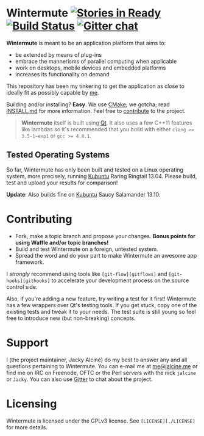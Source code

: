 # Wintermute [![Stories in Ready][waffleimg]][wafflesrc] [![Build Status][travisimg]][travissrc] [![Gitter chat][gitterimg]][gittersrc]

**Wintermute** is meant to be an application platform that aims to:
  + be extended by means of plug-ins
  + embrace the mannerisms of parallel computing when applicable
  + work on desktops, mobile devices and embedded platforms
  + increases its functionality on demand

This repository has been my tinkering to get the application as close to
ideally fit as possibly capable by [me](http://jalcine.me).

Building and/or installing? **Easy**. We use [CMake](http://cmake.org); we
gotcha; read [INSTALL.md](./INSTALL.md) for more information. Feel free to
[contribute](./CONTRIBUTING.md) to the project.

> **Wintermute** itself is built using [Qt][qt4].
> It also uses a few C++11 features like lambdas so it's recommended that you
> build with either `clang >= 3.5-1~exp1` or `gcc >= 4.8.1`.

## Tested Operating Systems
So far, Wintermute has only been built and tested on a Linux operating system,
more precisely, running [Kubuntu][] Raring Ringtail 13.04. Please build, test
and upload your results for comparison!

**Update**: Also builds fine on [Kubuntu][] Saucy Salamander 13.10.

# Contributing

 - Fork, make a topic branch and propose your changes.
   **Bonus points for using Waffle and/or topic branches!**
 - Build and test Wintermute on a foreign, untested system.
 - Spread the word and do your part to make Wintermute an awesome app
   framework.

I *strongly* recommend using tools like `[git-flow][gitflows]` and
`[git-hooks][githooks]` to accelerate your development process on
the source control side.

Also, if you're adding a new feature, try writing a test for it first!
Wintermute has a few wrappers over Qt's testing tools. If you get stuck,
copy one of the existing tests and tweak it to your needs. The test suite is
still young so feel free to introduce new (but non-breaking) concepts.

# Support

I (the project maintainer, Jacky Alciné) do my best to answer any and all
questions pertaining to Wintermute. You can e-mail me at me@jalcine.me or
find me on IRC on Freenode, OFTC or the Perl servers with the nick
`jalcine` or `Jacky`. You can also use [Gitter][] to chat about the project.

# Licensing

Wintermute is licensed under the GPLv3 license. See `[LICENSE][./LICENSE]`
for more details.

[Kubuntu]: http://kubuntu.org
[gitflow]: https://github.com/nvie/gitflow
[githooks]: https://github.com/icefox/git-hooks
[qt4]: http://qt-project.org
[gitter]: https://gitter.im/wintermuteapp/wintermute
[waffleimg]: https://badge.waffle.io/wintermuteapp/wintermute.png
[wafflesrc]: http://waffle.io/wintermuteapp/wintermute
[travisimg]: https://travis-ci.org/wintermuteapp/wintermute.png
[travissrc]: https://travis-ci.org/wintermuteapp/wintermute
[gitterimg]: https://badges.gitter.im/wintermuteapp/wintermute.png
[gittersrc]: https://gitter.im/wintermuteapp/wintermute
